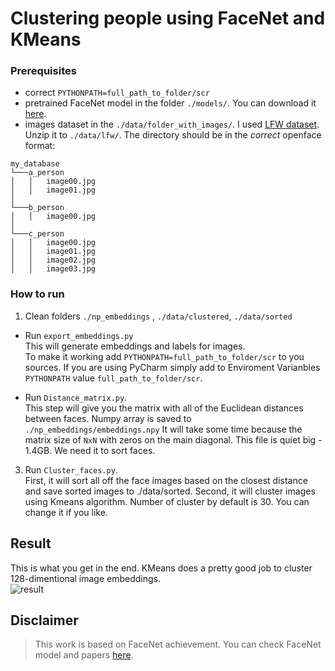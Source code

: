 # Clustering people using FaceNet and KMeans

### Prerequisites

* correct ```PYTHONPATH=full_path_to_folder/scr```
* pretrained FaceNet model
in the folder ```./models/```. You can download it [here](https://drive.google.com/file/d/0B5MzpY9kBtDVZ2RpVDYwWmxoSUk).
* images dataset in the ```./data/folder_with_images/```. I used [LFW dataset](http://vis-www.cs.umass.edu/lfw/lfw.tgz). Unzip it to ```./data/lfw/```.
The directory should be in the *correct* openface format:

<pre><code>my_database
└───a_person
│   │   image00.jpg
│   │   image01.jpg
│   
└───b_person
│   │   image00.jpg
│   
└───c_person
│   │   image00.jpg
│   │   image01.jpg
│   │   image02.jpg
│   │   image03.jpg
</code></pre>


### How to run
1.  Clean folders ```./np_embeddings``` ,  ```./data/clustered```, ```./data/sorted```

* Run ```export_embeddings.py``` </br>
This will generate embeddings and labels for images.</br>
To make it working add ```PYTHONPATH=full_path_to_folder/scr``` to you sources. If you are using PyCharm simply add to Enviroment Varianbles ```PYTHONPATH``` value ```full_path_to_folder/scr```.

* Run ```Distance_matrix.py```.
</br> This step will give you the matrix with all of the Euclidean distances between faces. Numpy array is saved to  ```./np_embeddings/embeddings.npy```
It will take some time because the matrix size of ```NxN``` with zeros on the main diagonal. This file is quiet big - 1.4GB. We need it to sort faces.

3. Run ```Cluster_faces.py```.
</br> First, it will sort all off the face images based on the closest distance and save sorted images to ./data/sorted.
Second, it will cluster images using Kmeans algorithm. Number of cluster by default is 30. You can change it if you like.

## Result
This is what you get in the end. KMeans does a pretty good job to cluster 128-dimentional image embeddings. </br> ![result](https://github.com/pavelkrolevets/face_clustering/blob/master/Example.jpg)
## Disclaimer
> This work is based on FaceNet achievement. You can check FaceNet model and papers [here](https://github.com/davidsandberg/facenet).
